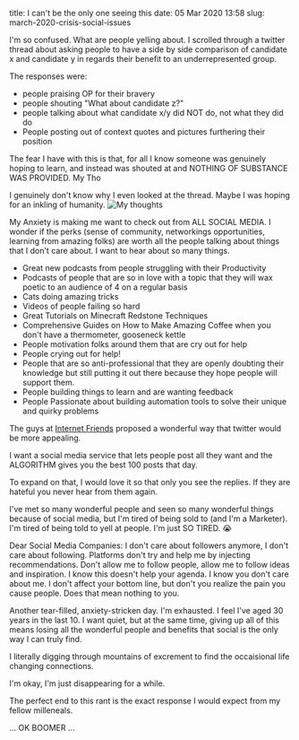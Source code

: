 title: I can't be the only one seeing this
date: 05 Mar 2020 13:58
slug: march-2020-crisis-social-issues

I'm so confused. What are people yelling about. 
I scrolled through a twitter thread about asking people to have a side by side comparison of candidate x and candidate y in regards their benefit to an underrepresented group. 

The responses were:

- people praising OP for their bravery
- people shouting "What about candidate z?"
- people talking about what candidate x/y did NOT do, not what they did do
- People posting out of context quotes and pictures furthering their position

The fear I have with this is that, for all I know someone was genuinely hoping to learn, and instead was shouted at and NOTHING OF SUBSTANCE WAS PROVIDED. My Tho

I genuinely don't know why I even looked at the thread. Maybe I was hoping for an inkling of humanity.
![My thoughts](https://media1.giphy.com/media/ZbUOH7pbDiNSmU1x4o/giphy.gif)

My Anxiety is making me want to check out from ALL SOCIAL MEDIA. I wonder if the perks (sense of community, networkings opportunities, learning from amazing folks) are worth all the people talking about things that I don't care about. I want to hear about so many things. 

- Great new podcasts from people struggling with their Productivity
- Podcasts of people that are so in love with a topic that they will wax poetic to an audience of 4 on a regular basis
- Cats doing amazing tricks
- Videos of people failing so hard
- Great Tutorials on Minecraft Redstone Techniques
- Comprehensive Guides on How to Make Amazing Coffee when you don't have a thermometer, gooseneck kettle
- People motivation folks around them that are cry out for help
- People crying out for help!
- People that are so anti-professional that they are openly doubting their knowledge but still putting it out there because they hope people will support them.
- People building things to learn and are wanting feedback
- People Passionate about building automation tools to solve their unique and quirky problems

The guys at [Internet Friends](https://internetfriends.show) proposed a wonderful way that twitter would be more appealing.

I want a social media service that lets people post all they want and the ALGORITHM gives you the best 100 posts that day. 

To expand on that, I would love it so that only you see the replies. If they are hateful you never hear from them again.

I've met so many wonderful people and seen so many wonderful things because of social media, but I'm tired of being sold to (and I'm a Marketer). I'm tired of being told to yell at people. I'm just SO TIRED. 😭

Dear Social Media Companies:
	I don't care about followers anymore, I don't care about following. Platforms don't try and help me by injecting recommendations. Don't allow me to follow people, allow me to follow ideas and inspiration. I know this doesn't help your agenda. I know you don't care about me. I don't affect your bottom line, but don't you realize the pain you cause people. Does that mean nothing to you. 

Another tear-filled, anxiety-stricken day. I'm exhausted. I feel I've aged 30 years in the last 10. I want quiet, but at the same time, giving up all of this means losing all the wonderful people and benefits that social is the only way I can truly find. 

I literally digging through mountains of excrement to find the occaisional life changing connections.

I'm okay, I'm just disappearing for a while.

The perfect end to this rant is the exact response I would expect from my fellow milleneals. 

... OK BOOMER ...
